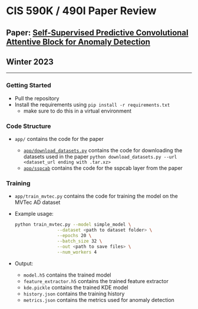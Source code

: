 # CIS 590K / 490I Paper Review

## Paper: [Self-Supervised Predictive Convolutional Attentive Block for Anomaly Detection](https://arxiv.org/pdf/2111.09099.pdf)

## Winter 2023

---

### Getting Started

-   Pull the repository
-   Install the requirements using `pip install -r requirements.txt`
    -   make sure to do this in a virtual environment

### Code Structure

-   `app/` contains the code for the paper

    -   [`app/download_datasets.py`](app/download_datasets.py) contains the code for downloading the datasets used in the paper `python download_datasets.py --url <dataset_url ending with .tar.xz>`
    -   [`app/sspcab`](app/sspcab/__init__.py) contains the code for the sspcab layer from the paper

### Training

-   `app/train_mvtec.py` contains the code for training the model on the MVTec AD dataset

-   Example usage:

    ```bash
    python train_mvtec.py --model simple_model \
                    --dataset <path to dataset folder> \
                    --epochs 20 \
                    --batch_size 32 \
                    --out <path to save files> \
                    --num_workers 4
    ```

-   Output:

    -   `model.h5` contains the trained model
    -   `feature_extractor.h5` contains the trained feature extractor
    -   `kde.pickle` contains the trained KDE model
    -   `history.json` contains the training history
    -   `metrics.json` contains the metrics used for anomaly detection
